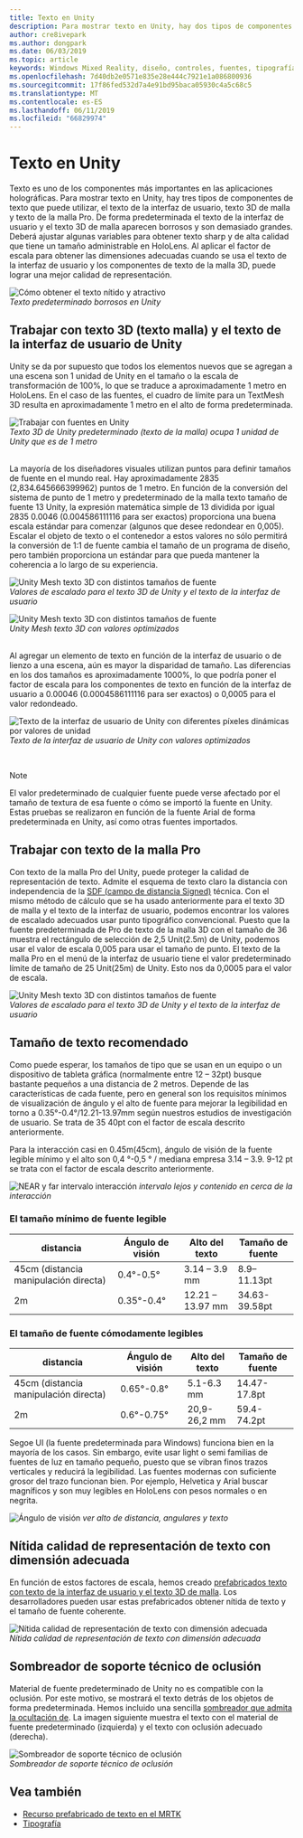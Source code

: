 ```yaml
---
title: Texto en Unity
description: Para mostrar texto en Unity, hay dos tipos de componentes de texto que puede utilizar, el texto de la interfaz de usuario y el texto 3D de malla.
author: cre8ivepark
ms.author: dongpark
ms.date: 06/03/2019
ms.topic: article
keywords: Windows Mixed Reality, diseño, controles, fuentes, tipografía, interfaz de usuario, experiencia de usuario
ms.openlocfilehash: 7d40db2e0571e835e28e444c7921e1a086800936
ms.sourcegitcommit: 17f86fed532d7a4e91bd95baca05930c4a5c68c5
ms.translationtype: MT
ms.contentlocale: es-ES
ms.lasthandoff: 06/11/2019
ms.locfileid: "66829974"
---
```

# <a name="text-in-unity"></a>Texto en Unity

Texto es uno de los componentes más importantes en las aplicaciones holográficas. Para mostrar texto en Unity, hay tres tipos de componentes de texto que puede utilizar, el texto de la interfaz de usuario, texto 3D de malla y texto de la malla Pro. De forma predeterminada el texto de la interfaz de usuario y el texto 3D de malla aparecen borrosos y son demasiado grandes. Deberá ajustar algunas variables para obtener texto sharp y de alta calidad que tiene un tamaño administrable en HoloLens. Al aplicar el factor de escala para obtener las dimensiones adecuadas cuando se usa el texto de la interfaz de usuario y los componentes de texto de la malla 3D, puede lograr una mejor calidad de representación.

![Cómo obtener el texto nítido y atractivo](images/hug-text-02-640px.png)<br>
*Texto predeterminado borrosos en Unity*

## <a name="working-with-unitys-3d-texttext-mesh-and-ui-text"></a>Trabajar con texto 3D (texto malla) y el texto de la interfaz de usuario de Unity

Unity se da por supuesto que todos los elementos nuevos que se agregan a una escena son 1 unidad de Unity en el tamaño o la escala de transformación de 100%, lo que se traduce a aproximadamente 1 metro en HoloLens. En el caso de las fuentes, el cuadro de límite para un TextMesh 3D resulta en aproximadamente 1 metro en el alto de forma predeterminada.

![Trabajar con fuentes en Unity](images/640px-hug-text-03.png)<br>
*Texto 3D de Unity predeterminado (texto de la malla) ocupa 1 unidad de Unity que es de 1 metro*

<br>
La mayoría de los diseñadores visuales utilizan puntos para definir tamaños de fuente en el mundo real. Hay aproximadamente 2835 (2,834.645666399962) puntos de 1 metro. En función de la conversión del sistema de punto de 1 metro y predeterminado de la malla texto tamaño de fuente 13 Unity, la expresión matemática simple de 13 dividida por igual 2835 0.0046 (0.004586111116 para ser exactos) proporciona una buena escala estándar para comenzar (algunos que desee redondear en 0,005). Escalar el objeto de texto o el contenedor a estos valores no sólo permitirá la conversión de 1:1 de fuente cambia el tamaño de un programa de diseño, pero también proporciona un estándar para que pueda mantener la coherencia a lo largo de su experiencia.

![Unity Mesh texto 3D con distintos tamaños de fuente](images/Text_In_Unity_Measurements1.png)<br>
*Valores de escalado para el texto 3D de Unity y el texto de la interfaz de usuario*

![Unity Mesh texto 3D con distintos tamaños de fuente](images/hug-text-05-1000px.png)<br>
*Unity Mesh texto 3D con valores optimizados*

<br>
Al agregar un elemento de texto en función de la interfaz de usuario o de lienzo a una escena, aún es mayor la disparidad de tamaño. Las diferencias en los dos tamaños es aproximadamente 1000%, lo que podría poner el factor de escala para los componentes de texto en función de la interfaz de usuario a 0.00046 (0.0004586111116 para ser exactos) o 0,0005 para el valor redondeado.

![Texto de la interfaz de usuario de Unity con diferentes píxeles dinámicas por valores de unidad](images/hug-text-04-1000px.png)<br>
*Texto de la interfaz de usuario de Unity con valores optimizados*

<br>

>[!NOTE]
>El valor predeterminado de cualquier fuente puede verse afectado por el tamaño de textura de esa fuente o cómo se importó la fuente en Unity. Estas pruebas se realizaron en función de la fuente Arial de forma predeterminada en Unity, así como otras fuentes importados.

## <a name="working-with-text-mesh-pro"></a>Trabajar con texto de la malla Pro

Con texto de la malla Pro del Unity, puede proteger la calidad de representación de texto. Admite el esquema de texto claro la distancia con independencia de la [SDF (campo de distancia Signed)](https://steamcdn-a.akamaihd.net/apps/valve/2007/SIGGRAPH2007_AlphaTestedMagnification.pdf) técnica. Con el mismo método de cálculo que se ha usado anteriormente para el texto 3D de malla y el texto de la interfaz de usuario, podemos encontrar los valores de escalado adecuados usar punto tipográfico convencional. Puesto que la fuente predeterminada de Pro de texto de la malla 3D con el tamaño de 36 muestra el rectángulo de selección de 2,5 Unit(2.5m) de Unity, podemos usar el valor de escala 0,005 para usar el tamaño de punto. El texto de la malla Pro en el menú de la interfaz de usuario tiene el valor predeterminado límite de tamaño de 25 Unit(25m) de Unity. Esto nos da 0,0005 para el valor de escala.

![Unity Mesh texto 3D con distintos tamaños de fuente](images/Text_In_Unity_Measurements2.png)<br>
*Valores de escalado para el texto 3D de Unity y el texto de la interfaz de usuario*

## <a name="recommended-text-size"></a>Tamaño de texto recomendado
Como puede esperar, los tamaños de tipo que se usan en un equipo o un dispositivo de tableta gráfica (normalmente entre 12 – 32pt) busque bastante pequeños a una distancia de 2 metros. Depende de las características de cada fuente, pero en general son los requisitos mínimos de visualización de ángulo y el alto de fuente para mejorar la legibilidad en torno a 0.35°-0.4°/12.21-13.97mm según nuestros estudios de investigación de usuario. Se trata de 35 40pt con el factor de escala descrito anteriormente. 

Para la interacción casi en 0.45m(45cm), ángulo de visión de la fuente legible mínimo y el alto son 0,4 °-0,5 ° / mediana empresa 3.14 – 3.9. 9-12 pt se trata con el factor de escala descrito anteriormente.

![NEAR y far intervalo interacción](images/typography-distance-1000px.jpg)
*intervalo lejos y contenido en cerca de la interacción*

### <a name="the-minimum-legible-font-size"></a>El tamaño mínimo de fuente legible
| distancia | Ángulo de visión | Alto del texto | Tamaño de fuente |
|---------|---------|---------|---------|
| 45cm (distancia manipulación directa) | 0.4°-0.5° | 3.14 – 3.9 mm | 8.9–11.13pt |
| 2m | 0.35°-0.4° | 12.21 – 13.97 mm | 34.63-39.58pt |


### <a name="the-comfortably-legible-font-size"></a>El tamaño de fuente cómodamente legibles
| distancia | Ángulo de visión | Alto del texto | Tamaño de fuente |
|---------|---------|---------|---------|
| 45cm (distancia manipulación directa) | 0.65°-0.8° | 5.1-6.3 mm | 14.47-17.8pt |
| 2m | 0.6°-0.75° | 20,9-26,2 mm | 59.4-74.2pt |

Segoe UI (la fuente predeterminada para Windows) funciona bien en la mayoría de los casos. Sin embargo, evite usar light o semi familias de fuentes de luz en tamaño pequeño, puesto que se vibran finos trazos verticales y reducirá la legibilidad. Las fuentes modernas con suficiente grosor del trazo funcionan bien. Por ejemplo, Helvetica y Arial buscar magníficos y son muy legibles en HoloLens con pesos normales o en negrita.


![Ángulo de visión](images/Text_In_Unity_ViewingAngle.jpg)
*ver alto de distancia, angulares y texto*

## <a name="sharp-text-rendering-quality-with-proper-dimension"></a>Nítida calidad de representación de texto con dimensión adecuada

En función de estos factores de escala, hemos creado [prefabricados texto con texto de la interfaz de usuario y el texto 3D de malla](https://github.com/Microsoft/MixedRealityToolkit-Unity/tree/mrtk_release/Assets/MixedRealityToolkit.SDK/StandardAssets/Prefabs/Text). Los desarrolladores pueden usar estas prefabricados obtener nítida de texto y el tamaño de fuente coherente.

![Nítida calidad de representación de texto con dimensión adecuada](images/hug-text-06-1000px.png)<br>
*Nítida calidad de representación de texto con dimensión adecuada*

## <a name="shader-with-occlusion-support"></a>Sombreador de soporte técnico de oclusión

Material de fuente predeterminado de Unity no es compatible con la oclusión. Por este motivo, se mostrará el texto detrás de los objetos de forma predeterminada. Hemos incluido una sencilla [sombreador que admita la ocultación de](https://github.com/microsoft/MixedRealityToolkit-Unity/blob/mrtk_release/Assets/MixedRealityToolkit/StandardAssets/Shaders/Text3DShader.shader). La imagen siguiente muestra el texto con el material de fuente predeterminado (izquierda) y el texto con oclusión adecuado (derecha).

![Sombreador de soporte técnico de oclusión](images/hug-text-07-1000px.png)<br>
*Sombreador de soporte técnico de oclusión*


## <a name="see-also"></a>Vea también
* [Recurso prefabricado de texto en el MRTK](https://github.com/Microsoft/MixedRealityToolkit-Unity/tree/mrtk_release/Assets/MixedRealityToolkit.SDK/StandardAssets/Prefabs/Text)
* [Tipografía](typography.md)

 

